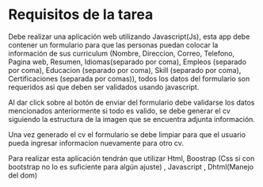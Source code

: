 # Requisitos de la tarea
Debe realizar una aplicación web utilizando Javascript(Js), esta app debe contener un formulario para que las personas puedan colocar la información de sus curriculum (Nombre, Direccion, Correo, Telefono, Pagina web, Resumen, Idiomas(separado por coma), Empleos (separado por coma), Educacion (separado por coma), Skill (separado por coma), Certificaciones (separada por comas)), todos los datos del formulario son requeridos asi que deben ser validados usando javascript.

Al dar click sobre al botón de enviar del formulario debe validarse los datos mencionados anteriormente si todo es valido, se debe generar el cv siguiendo la estructura de la imagen que se encuentra adjunta información.

Una vez generado el cv el formulario se debe limpiar para que el usuario pueda ingresar informacion nuevamente para otro cv.

Para realizar esta aplicación tendrán que utilizar Html, Boostrap (Css si con bootstrap no lo es suficiente para algún ajuste) , Javascript , Dhtml(Manejo del dom)
